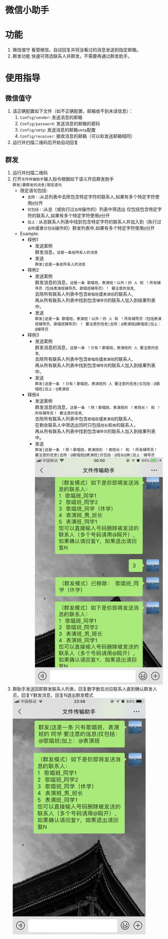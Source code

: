 # 微信小助手
# 功能
1. 微信值守
看管微信，自动回复并将没看过的消息发送到指定邮箱。
2. 群发功能
快速可筛选联系人并群发，不需要再通过群发助手。

# 使用指导
## 微信值守
1. 请正确配置如下文件（如不正确配置，邮箱收不到未读信息）：
    1. `Config/sender`: 发送消息的邮箱
    2. `Config/password`: 发送消息的邮箱的密码
    4. `Config/smtp`: 发送消息的邮箱`smtp`配置
    3. `Config/receiver`: 接收消息的邮箱（可以和发送邮箱相同）
2. 运行并扫描二维码后开始自动回复

## 群发
1. 运行并扫描二维码
2. 打开`文件传输助手`输入指令根据如下语义开启群发助手<br>
    `群发|要群发的消息|限定语句`<br>
    * 限定语句包括:<br>
        * `去除：`:从总列表中去除包含特定字符的联系人,如果有多个特定字符使用`@`分开<br>
        * `仅包括：`:从总（或执行过`去除`操作的）列表中筛选出 仅包括包含特定字符的联系人,如果有多个特定字符使用`@`分开<br>
        * `加上：`从总联系人列表中找到包含特定字符的联系人并加入到（执行过`去除`或者`仅包括`操作的）群发列表中,如果有多个特定字符使用`@`分开<br>
    * Example:<br>
        - 释例1<br>
            * 发送案例<br>
            群发消息，`这是一条给所有人的消息`<br>
            * 发送<br>
            `群发|这是一条给所有人的消息`<br>
        - 释例2<br>
            * 发送案例<br>
                群发消息的消息，`这是一条 歌唱班，表演班！以外！的 人 和 ！所有辅导员（包括表演班辅导员、歌唱班辅导员）！ 要注意的信息`,<br>
                去除所有联系人列表中包含`歌唱班`或`表演班`的联系人,<br>
                再从所有联系人列表中找到包含`辅导员`的联系人加入到结果列表中。<br>
            * 发送<br>
            `群发|这是一条 歌唱班，表演班！以外！的 人 和 ！所有辅导员（包括表演班辅导员、歌唱班辅导员）！ 要注意的信息|去除：@表演班@歌唱班|加上：@辅导员`<br>
        - 释例3
             * 发送案例<br>
                 群发消息的消息，`这是一条 ！只有！歌唱班，表演班的 人 要注意的信息`,<br>
                 去除所有联系人列表中包含`歌唱班`或`表演班`的联系人,<br>
                 再从所有联系人列表中找到包含`辅导员`的联系人加入到结果列表中。<br>
             * 发送<br>
             `群发|这是一条 ！只有！歌唱班，表演班的 人 要注意的信息|仅包括：@歌唱班|加上：@表演班`<br>
         - 释例4<br>
             * 发送案例<br>
                 群发消息的消息，`这是一条 ！除！歌唱班，表演班的 ！男班长！ 和 ！所有辅导员！ 要注意的信息`,<br>
                 去除所有联系人列表中包含`歌唱班`或`表演班`的联系人,<br>
                 在剩余联系人中筛选出同时只包括`班长`和`男`的联系人，<br>
                 再从所有联系人列表中找到包含`辅导员`的联系人加入到结果列表中。<br>
             * 发送<br>
             `群发|这是一条 ！除！歌唱班，表演班的 ！男班长！ 和 ！所有辅导员！ 要注意的信息|去除：@歌唱班@表演班|仅包括：@班长@男|加上：辅导员`<br>
         ![demo_command](./demo/群发助手_群发命令.png)
3. 群助手发送回即群发联系人列表，回复数字删去对应联系人直到确认群发人员，回复Y群发消息，回复N退出群发模式<br>
    ![demo_confirm](./demo/群发助手_确认人员.png)
    
    
    
